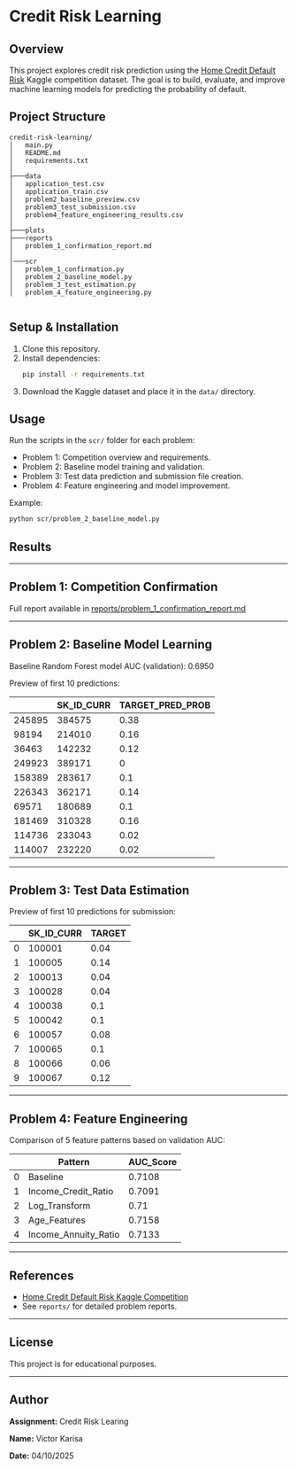 # Credit Risk Learning

## Overview
This project explores credit risk prediction using the [Home Credit Default Risk](https://www.kaggle.com/c/home-credit-default-risk) Kaggle competition dataset. The goal is to build, evaluate, and improve machine learning models for predicting the probability of default.

## Project Structure
```
credit-risk-learning/
│   main.py
│   README.md
│   requirements.txt
│
├───data
│   application_test.csv
│   application_train.csv
│   problem2_baseline_preview.csv
│   problem3_test_submission.csv
│   problem4_feature_engineering_results.csv
│
├───plots
├───reports
│   problem_1_confirmation_report.md
│
│───scr
│   problem_1_confirmation.py
│   problem_2_baseline_model.py
│   problem_3_test_estimation.py
│   problem_4_feature_engineering.py
  

```

## Setup & Installation
1. Clone this repository.
2. Install dependencies:
   ```bash
   pip install -r requirements.txt
   ```
3. Download the Kaggle dataset and place it in the `data/` directory.

## Usage
Run the scripts in the `scr/` folder for each problem:
- Problem 1: Competition overview and requirements.
- Problem 2: Baseline model training and validation.
- Problem 3: Test data prediction and submission file creation.
- Problem 4: Feature engineering and model improvement.

Example:
```bash
python scr/problem_2_baseline_model.py
```

## Results
-----------

## Problem 1: Competition Confirmation
Full report available in [reports/problem_1_confirmation_report.md](reports/problem_1_confirmation_report.md)

-----------

## Problem 2: Baseline Model Learning
Baseline Random Forest model AUC (validation): 0.6950

Preview of first 10 predictions:

|        |   SK_ID_CURR |   TARGET_PRED_PROB |
|--------|--------------|--------------------|
| 245895 |       384575 |               0.38 |
|  98194 |       214010 |               0.16 |
|  36463 |       142232 |               0.12 |
| 249923 |       389171 |               0    |
| 158389 |       283617 |               0.1  |
| 226343 |       362171 |               0.14 |
|  69571 |       180689 |               0.1  |
| 181469 |       310328 |               0.16 |
| 114736 |       233043 |               0.02 |
| 114007 |       232220 |               0.02 |

-----------

## Problem 3: Test Data Estimation
Preview of first 10 predictions for submission:

|    |   SK_ID_CURR |   TARGET |
|----|--------------|----------|
|  0 |       100001 |     0.04 |
|  1 |       100005 |     0.14 |
|  2 |       100013 |     0.04 |
|  3 |       100028 |     0.04 |
|  4 |       100038 |     0.1  |
|  5 |       100042 |     0.1  |
|  6 |       100057 |     0.08 |
|  7 |       100065 |     0.1  |
|  8 |       100066 |     0.06 |
|  9 |       100067 |     0.12 |

-----------

## Problem 4: Feature Engineering
Comparison of 5 feature patterns based on validation AUC:

|    | Pattern              |   AUC_Score |
|----|----------------------|-------------|
|  0 | Baseline             |      0.7108 |
|  1 | Income_Credit_Ratio  |      0.7091 |
|  2 | Log_Transform        |      0.71   |
|  3 | Age_Features         |      0.7158 |
|  4 | Income_Annuity_Ratio |      0.7133 |


-----------

## References
- [Home Credit Default Risk Kaggle Competition](https://www.kaggle.com/c/home-credit-default-risk)
- See `reports/` for detailed problem reports.

-----------

## License
This project is for educational purposes.

-----------

## Author

**Assignment:** Credit Risk Learing

**Name:** Victor Karisa

**Date:** 04/10/2025


